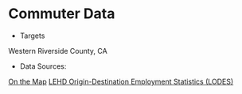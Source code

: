 # Commuter Data 

- Targets

 Western Riverside County, CA



- Data Sources:

[On the Map](https://onthemap.ces.census.gov/)
[LEHD Origin-Destination Employment Statistics (LODES)](https://lehd.ces.census.gov/data/#lodes)
